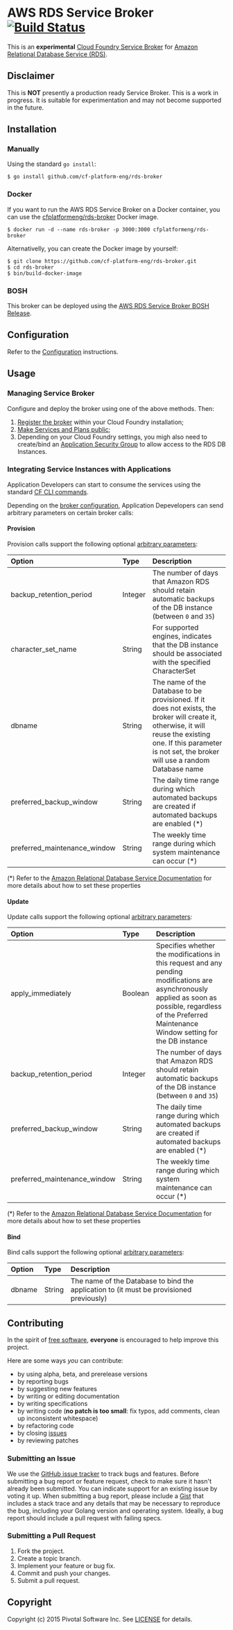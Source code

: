 # AWS RDS Service Broker [![Build Status](https://travis-ci.org/cf-platform-eng/rds-broker.png)](https://travis-ci.org/cf-platform-eng/rds-broker)

This is an **experimental** [Cloud Foundry Service Broker](https://docs.cloudfoundry.org/services/overview.html) for [Amazon Relational Database Service (RDS)](https://aws.amazon.com/rds/).

## Disclaimer

This is **NOT** presently a production ready Service Broker. This is a work in progress. It is suitable for experimentation and may not become supported in the future.

## Installation

### Manually

Using the standard `go install`:

```
$ go install github.com/cf-platform-eng/rds-broker
```

### Docker

If you want to run the AWS RDS Service Broker on a Docker container, you can use the [cfplatformeng/rds-broker](https://registry.hub.docker.com/u/cfplatformeng/rds-broker/) Docker image.

```
$ docker run -d --name rds-broker -p 3000:3000 cfplatformeng/rds-broker
```

Alternativelly, you can create the Docker image by yourself:

```
$ git clone https://github.com/cf-platform-eng/rds-broker.git
$ cd rds-broker
$ bin/build-docker-image
```

### BOSH

This broker can be deployed using the [AWS RDS Service Broker BOSH Release](https://github.com/cf-platform-eng/rds-broker-boshrelease).

## Configuration

Refer to the [Configuration](https://github.com/cf-platform-eng/rds-broker/blob/master/CONFIGURATION.md) instructions.

## Usage

### Managing Service Broker

Configure and deploy the broker using one of the above methods. Then:

1. [Register the broker](https://docs.cloudfoundry.org/services/managing-service-brokers.html#register-broker) within your Cloud Foundry installation;
2. [Make Services and Plans public](https://docs.cloudfoundry.org/services/access-control.html#enable-access);
3. Depending on your Cloud Foundry settings, you migh also need to create/bind an [Application Security Group](https://docs.cloudfoundry.org/adminguide/app-sec-groups.html) to allow access to the RDS DB Instances.

### Integrating Service Instances with Applications

Application Developers can start to consume the services using the standard [CF CLI commands](https://docs.cloudfoundry.org/devguide/services/managing-services.html).

Depending on the [broker configuration](https://github.com/cf-platform-eng/rds-broker/blob/master/CONFIGURATION.md#rds-broker-configuration), Application Depevelopers can send arbitrary parameters on certain broker calls:

#### Provision

Provision calls support the following optional [arbitrary parameters](https://docs.cloudfoundry.org/devguide/services/managing-services.html#arbitrary-params-create):

| Option                       | Type    | Description
|:-----------------------------|:------- |:-----------
| backup_retention_period      | Integer | The number of days that Amazon RDS should retain automatic backups of the DB instance (between `0` and `35`)
| character_set_name           | String  | For supported engines, indicates that the DB instance should be associated with the specified CharacterSet
| dbname                       | String  | The name of the Database to be provisioned. If it does not exists, the broker will create it, otherwise, it will reuse the existing one. If this parameter is not set, the broker will use a random Database name
| preferred_backup_window      | String  | The daily time range during which automated backups are created if automated backups are enabled (*)
| preferred_maintenance_window | String  | The weekly time range during which system maintenance can occur (*)

(*) Refer to the [Amazon Relational Database Service Documentation](https://aws.amazon.com/documentation/rds/) for more details about how to set these properties

#### Update

Update calls support the following optional [arbitrary parameters](https://docs.cloudfoundry.org/devguide/services/managing-services.html#arbitrary-params-update):

| Option                       | Type    | Description
|:-----------------------------|:------- |:-----------
| apply_immediately            | Boolean | Specifies whether the modifications in this request and any pending modifications are asynchronously applied as soon as possible, regardless of the Preferred Maintenance Window setting for the DB instance
| backup_retention_period      | Integer | The number of days that Amazon RDS should retain automatic backups of the DB instance (between `0` and `35`)
| preferred_backup_window      | String  | The daily time range during which automated backups are created if automated backups are enabled (*)
| preferred_maintenance_window | String  | The weekly time range during which system maintenance can occur (*)

(*) Refer to the [Amazon Relational Database Service Documentation](https://aws.amazon.com/documentation/rds/) for more details about how to set these properties

#### Bind

Bind calls support the following optional [arbitrary parameters](https://docs.cloudfoundry.org/devguide/services/application-binding.html#arbitrary-params-binding):

| Option | Type   | Description
|:-------|:------ |:-----------
| dbname | String | The name of the Database to bind the application to (it must be provisioned previously)

## Contributing

In the spirit of [free software](http://www.fsf.org/licensing/essays/free-sw.html), **everyone** is encouraged to help improve this project.

Here are some ways *you* can contribute:

* by using alpha, beta, and prerelease versions
* by reporting bugs
* by suggesting new features
* by writing or editing documentation
* by writing specifications
* by writing code (**no patch is too small**: fix typos, add comments, clean up inconsistent whitespace)
* by refactoring code
* by closing [issues](https://github.com/cf-platform-eng/rds-broker/issues)
* by reviewing patches

### Submitting an Issue

We use the [GitHub issue tracker](https://github.com/cf-platform-eng/rds-broker/issues) to track bugs and features. Before submitting a bug report or feature request, check to make sure it hasn't already been submitted. You can indicate support for an existing issue by voting it up. When submitting a bug report, please include a [Gist](http://gist.github.com/) that includes a stack trace and any details that may be necessary to reproduce the bug, including your Golang version and operating system. Ideally, a bug report should include a pull request with failing specs.

### Submitting a Pull Request

1. Fork the project.
2. Create a topic branch.
3. Implement your feature or bug fix.
4. Commit and push your changes.
5. Submit a pull request.

## Copyright

Copyright (c) 2015 Pivotal Software Inc. See [LICENSE](https://github.com/cf-platform-eng/rds-broker/blob/master/LICENSE) for details.
